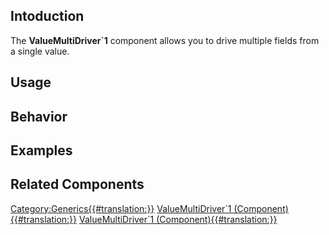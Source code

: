 <languages></languages> <translate>

## Intoduction

The **ValueMultiDriver\`1** component allows you to drive multiple
fields from a single value.

## Usage

## Behavior

## Examples

## Related Components

</translate>

[Category:Generics{{#translation:}}](Category:Generics{{#translation:}} "wikilink")
[ValueMultiDriver\`1
(Component){{#translation:}}](Category:Components{{#translation:}} "wikilink")
[ValueMultiDriver\`1
(Component){{#translation:}}](Category:Components:Relations{{#translation:}} "wikilink")
